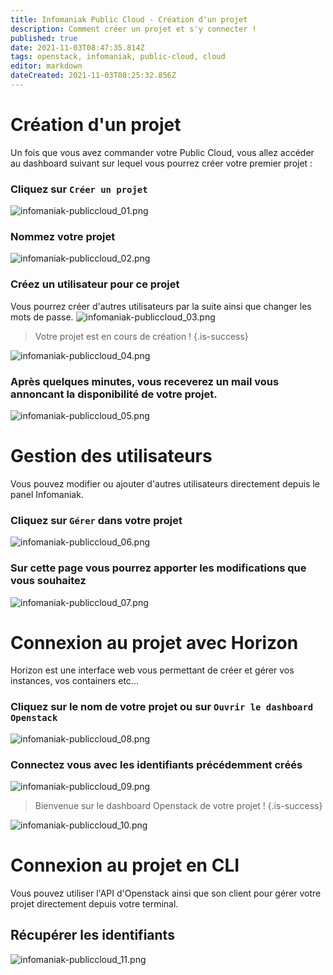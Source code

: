 ```yaml
---
title: Infomaniak Public Cloud - Création d'un projet
description: Comment créer un projet et s'y connecter !
published: true
date: 2021-11-03T08:47:35.814Z
tags: openstack, infomaniak, public-cloud, cloud
editor: markdown
dateCreated: 2021-11-03T08:25:32.856Z
---
```


# Création d'un projet
Un fois que vous avez commander votre Public Cloud, vous allez accéder au dashboard suivant sur lequel vous pourrez créer votre premier projet :
### Cliquez sur `Créer un projet`
![infomaniak-publiccloud_01.png](/images/cloud/infomaniak-public-cloud/1/infomaniak-publiccloud_01.png)
### Nommez votre projet
![infomaniak-publiccloud_02.png](/images/cloud/infomaniak-public-cloud/1/infomaniak-publiccloud_02.png)
### Créez un utilisateur pour ce projet
Vous pourrez créer d'autres utilisateurs par la suite ainsi que changer les mots de passe.
![infomaniak-publiccloud_03.png](/images/cloud/infomaniak-public-cloud/1/infomaniak-publiccloud_03.png)

> Votre projet est en cours de création !
{.is-success}

![infomaniak-publiccloud_04.png](/images/cloud/infomaniak-public-cloud/1/infomaniak-publiccloud_04.png)
### Après quelques minutes, vous receverez un mail vous annoncant la disponibilité de votre projet.
![infomaniak-publiccloud_05.png](/images/cloud/infomaniak-public-cloud/1/infomaniak-publiccloud_05.png)

# Gestion des utilisateurs
Vous pouvez modifier ou ajouter d'autres utilisateurs directement depuis le panel Infomaniak.
### Cliquez sur `Gérer` dans votre projet 
![infomaniak-publiccloud_06.png](/images/cloud/infomaniak-public-cloud/1/infomaniak-publiccloud_06.png)
### Sur cette page vous pourrez apporter les modifications que vous souhaitez
![infomaniak-publiccloud_07.png](/images/cloud/infomaniak-public-cloud/1/infomaniak-publiccloud_07.png)

# Connexion au projet avec Horizon
Horizon est une interface web vous permettant de créer et gérer vos instances, vos containers etc...
### Cliquez sur le nom de votre projet ou sur `Ouvrir le dashboard Openstack`
![infomaniak-publiccloud_08.png](/images/cloud/infomaniak-public-cloud/1/infomaniak-publiccloud_08.png)
### Connectez vous avec les identifiants précédemment créés
![infomaniak-publiccloud_09.png](/images/cloud/infomaniak-public-cloud/1/infomaniak-publiccloud_09.png)

> Bienvenue sur le dashboard Openstack de votre projet !
{.is-success}

![infomaniak-publiccloud_10.png](/images/cloud/infomaniak-public-cloud/1/infomaniak-publiccloud_10.png)

# Connexion au projet en CLI
Vous pouvez utiliser l'API d'Openstack ainsi que son client pour gérer votre projet directement depuis votre terminal.
## Récupérer les identifiants
![infomaniak-publiccloud_11.png](/images/cloud/infomaniak-public-cloud/1/infomaniak-publiccloud_11.png)